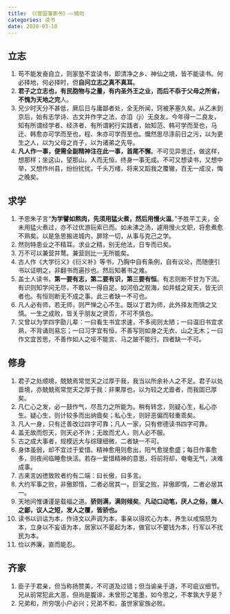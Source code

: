 ```yaml
---
title: 《《曾国藩家书》——摘句
categories: 读书
date: 2020-03-10
---
```


## 立志
1. 苟不能发奋自立，则家塾不宜读书，即清净之乡、神仙之境，皆不能读书。何必择地，何必择时，但**自问立志之真不真耳**。
2. **君子之立志也，有民胞物与之量，有内圣外王之业，而后不忝于父母之所省，不愧为天地之完**人。
3. 兄少时天分不甚低，厥后日与庸鄙者处，全无所闻，窍被茅塞久矣。从乙未到京后，始有志学诗、古文并作字之法，亦洎（ji）无良友。今年得一二良友，知有所谓经学者、经济者、有所谓躬行实践者，始知范、韩可学而至也，马迁、韩愈亦可学而至也，程、朱亦可学而至也。慨然思尽涤前日之污，以为更生之人，以为父母之肖子，以为诸弟之先导。
4. **凡人作一事，便需全副精神注在此一事，首尾不懈**。不可见异思迁，做这样，想那样；坐这山，望那山。人而无恒，终身一事无成。不可又想读书，又想中举，又想作州县，纷纷扰扰，千头万绪，将来又蹈我之覆辙，百无一成没，悔之晚矣。
## 求学
1. 予思朱子言“**为学譬如熬肉，先须用猛火煮，然后用慢火温**。”予胜平工夫，全未用猛火煮过，亦不过优游玩索已而。如未沸之汤，遽用慢火文职，将愈煮愈不熟矣。以是急思搬进城内，屏除一切，从事与克己之学。
2. 然则特患业之不精耳。求业之精，别无他法，日专而已矣。
3. 万不可以兼营并鹜。兼营则比一无所能矣。
4. 古人作《大学衍义》《衍义补》等书，乃胸中自有条例，自有议论，而随便引书以证明之，非翻书而遍抄也。然后知著书之难。
5. 盖士人读书，**第一要有志，第二要有识，第三要有恒**。有志则断不甘为下流。有识则知学问无尽，不敢以一得自足。如河伯之观海，如井蛙之窥天，皆无识者也。有恒则断无不成之事。此三者缺一不可也。
6. 凡人必有师，若无师，则严惮之心不生。既以丁君为师，此外择友而慎之又慎。一生之成败，皆关乎朋友之贤否，不可不慎也。
7. 又曾以为学四字勖儿辈：一曰看生书宜求速，不多阅则太陋；一曰温旧书宜求熟，不背诵则易忘；一曰习字宜有恒，不善写则如身之无衣、山之无木；一曰作文宜苦思，不善作如人之哑不能言、马之跛不能行。四者缺一不可。
## 修身
1. 君子之处顺境，兢兢焉常觉天之过厚于我，我当以所余补人之不足。君子以处啬境，亦兢兢焉常觉天之厚于我：非果厚也，以为较之尤啬者，而我固已厚矣。
2. 凡仁心之发，必一鼓作气，尽吾力之所能为。稍有转念，则疑心生，私心亦生。疑心生，则计较多而出纳啬矣；私心生，则好恶偏而轻重乖矣。
3. 凡人一身，只有迁善改过四字可靠；凡人一家，只有修德读书四字可靠。
4. 盖无故而怨天，则天必不许；无故而尤人，则人必不服。
5. 古之成大事者，规模远大与综理细微，二者缺一不可。
6. 身体虽弱，却不宜过于爱惜。精神愈用则愈出，阳气愈提愈盛；每日作事愈多，则夜间临睡愈快活。若存一爱惜精神的意思，将前将却，奄奄无气，决难成事。
7. 古来言凶徳致败者约有二端：曰长傲，曰多言。
8. 大约军事之败，非傲即惰，二者必居其一。巨室之败，非傲即惰，二者必居其一。
9. 天地间惟谦谨是载福之道。**骄则满，满则倾矣**。**凡动口动笔，厌人之俗，嫌人之鄙，议人之短，发人之覆，皆骄也。**
10. 读书以训诂为本，作诗文以声调为本，事亲以得欢心为本，养生以戒恼怒为本，立身以不妄语为本，居家以不晏起为本，做官以不要钱为本，行军以不扰民为本。
11. 俭以养廉，直而能忍。
## 齐家
1. 臣子于君亲，但当称扬赞美，不可道及过错；但当谕亲于道，不可疵议细节。兄从前常犯此大恶，但尚是腹诽，未曾形之笔墨，如今思之，不孝孰大乎是？
2. 兄弟和，所穷氓小户必兴；兄弟不和，虽世家宦族必败。